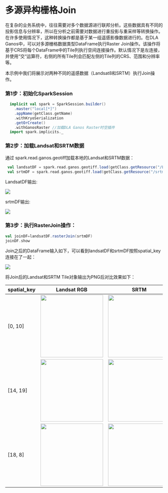 # 多源异构栅格Join
<p>在复杂的业务系统中，往往需要对多个数据源进行联邦分析。这些数据具有不同的投影信息与分辨率，所以在分析之前需要对数据进行重投影与重采样等转换操作。在许多使用情况下，这种转换操作都是基于某一组遥感影像数据进行的。在DLA Ganos中，可以对多源栅格数据类型DataFrame执行Raster Join操作。该操作将基于CRS将每个DataFrame中的Tile列执行空间连接操作。默认情况下是左连接，并使用“交“运算符，右侧的所有Tile列会匹配左侧的Tile列的CRS、范围和分辨率等。</p>

<p>本示例中我们将展示对两种不同的遥感数据（Landsat8和SRTM）执行Join操作。</p>

### 第1步：初始化SparkSession
```scala
  implicit val spark = SparkSession.builder()
    .master("local[*]")
    .appName(getClass.getName)
    .withKryoSerialization
    .getOrCreate()
    .withGanosRaster //加载DLA Ganos Raster时空插件
  import spark.implicits._
  ```
### 第2步：加载Landsat和SRTM数据
<p>通过 spark.read.ganos.geotiff加载本地的Landsat和SRTM数据：</p>

```scala
 val landsatDF = spark.read.ganos.geotiff.load(getClass.getResource("/LC08_L1TP_121035_20190702_20190706_01_T1.TIF").getPath).asLayer
 val srtmDF = spark.read.ganos.geotiff.load(getClass.getResource("/srtm_60_05.tif").getPath).asLayer
```
<p>LandsatDF输出:</p>
<img align="center" src="https://dla-ganos-bj.oss-cn-beijing.aliyuncs.com/public/join1.png"></img>
<p>srtmDF输出:</p>
<img align="center" src="https://dla-ganos-bj.oss-cn-beijing.aliyuncs.com/public/join2.png"></img>

### 第3步：执行RasterJoin操作：
```scala
val joinDF=landsatDF.rasterJoin(srtmDF)
joinDF.show
```
<p>Join之后的DataFrame输入如下，可以看到landsatDF和srtmDF按照spatial_key连接在了一起：</p>
<img align="center" src="https://dla-ganos-bj.oss-cn-beijing.aliyuncs.com/public/join3.png"></img>

<p>将Join后的Landsat和SRTM Tile对象输出为PNG后对比效果如下：</p>

| spatial_key | Landsat RGB | SRTM |
| ------- | ------- | ------- |
| [0, 10] | <img align="center" height="200px" src="https://dla-ganos-bj.oss-cn-beijing.aliyuncs.com/public/join1_1.png"></img>| <img align="center" height="200px" src="https://dla-ganos-bj.oss-cn-beijing.aliyuncs.com/public/join1_2.png"></img> |
| [14, 19] | <img align="center" height="200px" src="https://dla-ganos-bj.oss-cn-beijing.aliyuncs.com/public/join2_1.png"></img>| <img align="center" height="200px" src="https://dla-ganos-bj.oss-cn-beijing.aliyuncs.com/public/join2_2.png"></img>|
| [18, 8] | <img align="center" height="200px" src="https://dla-ganos-bj.oss-cn-beijing.aliyuncs.com/public/join3_1.png"></img>|<img align="center" height="200px" src="https://dla-ganos-bj.oss-cn-beijing.aliyuncs.com/public/join3_2.png"></img> |
